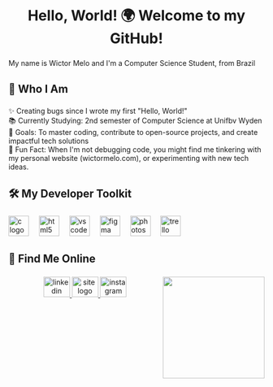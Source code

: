 <h1 align="center">Hello, World! 🌍 Welcome to my GitHub!</h1>

###

<p align="left">My name is Wictor Melo and I'm a Computer Science Student, from Brazil</p>

###

<h2 align="left">🎯 Who I Am</h2>

###

<p align="left">✨ Creating bugs since I wrote my first "Hello, World!"<br>📚 Currently Studying:  2nd semester of Computer Science at Unifbv Wyden<br>🎯 Goals: To master coding, contribute to open-source projects, and create impactful tech solutions<br>🎲 Fun Fact: When I'm not debugging code, you might find me tinkering with my personal website (wictormelo.com), or experimenting with new tech ideas.</p>

###

<h2 align="left">🛠️ My Developer Toolkit</h2>

###

<div align="left">
  <img src="https://cdn.jsdelivr.net/gh/devicons/devicon/icons/c/c-plain.svg" height="40" alt="c logo"  />
  <img width="12" />
  <img src="https://cdn.jsdelivr.net/gh/devicons/devicon/icons/html5/html5-plain-wordmark.svg" height="40" alt="html5 logo"  />
  <img width="12" />
  <img src="https://cdn.jsdelivr.net/gh/devicons/devicon/icons/vscode/vscode-original.svg" height="40" alt="vscode logo"  />
  <img width="12" />
  <img src="https://cdn.jsdelivr.net/gh/devicons/devicon/icons/figma/figma-original.svg" height="40" alt="figma logo"  />
  <img width="12" />
  <img src="https://cdn.jsdelivr.net/gh/devicons/devicon/icons/photoshop/photoshop-plain.svg" height="40" alt="photoshop logo"  />
  <img width="12" />
  <img src="https://cdn.jsdelivr.net/gh/devicons/devicon/icons/trello/trello-plain.svg" height="40" alt="trello logo"  />
</div>

###

<h2 align="left">🤝 Find Me Online</h2>

###

<img align="right" height="200" src="https://media1.tenor.com/m/Nx1rqHCcR48AAAAd/sabrina-carpenter-kiss.gif"  />

###

<div align="center">
  <a href="https://www.linkedin.com/in/wictormelo/" target="_blank">
    <img src="https://cdn.jsdelivr.net/gh/devicons/devicon@latest/icons/linkedin/linkedin-original.svg" width="52" height="40" alt="linkedin logo"  />
  </a>
  <a href="https://www.wictormelo.com/" target="_blank">
    <img src="https://lh3.googleusercontent.com/zzlxAcmxXOhcXvttDNp2YTbOaZmHIzKdRBsKmbNH7bbMMh-W6oWn172Z1r9ovI15QlX94EnZI8Ng4kue0j8ZKLg=w16383" width="52" height="40" alt="site logo"  />
  </a>
  <a href="https://www.instagram.com/wictormannuel/" target="_blank">
    <img src="https://icongr.am/simple/instagram.svg?size=128&color=ffffff&colored=false" width="52" height="40" alt="instagram logo"  />
  </a>
</div>

###



###

